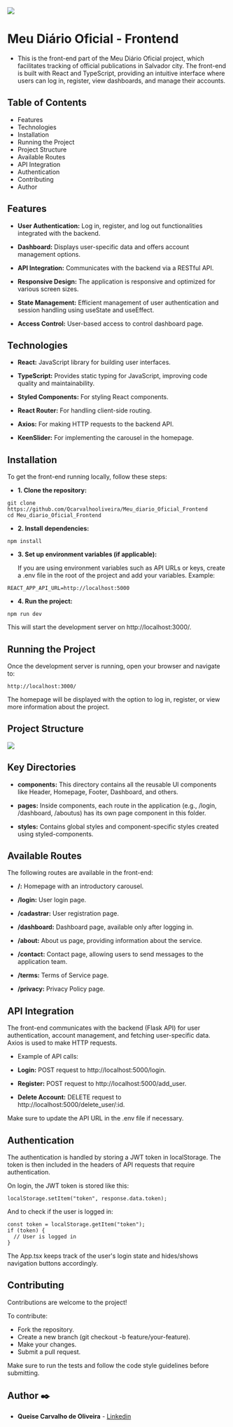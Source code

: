 <img src="https://github.com/Qcarvalhooliveira/Meu_diario_Oficial_Frontend/blob/main/image/capa.png">


# **Meu Diário Oficial - Frontend**

* This is the front-end part of the Meu Diário Oficial project, which facilitates tracking of official publications in Salvador city. The front-end is built with React and TypeScript, providing an intuitive interface where users can log in, register, view dashboards, and manage their accounts.


## **Table of Contents**

* Features
* Technologies
* Installation
* Running the Project
* Project Structure
* Available Routes
* API Integration
* Authentication
* Contributing
* Author


## **Features**

* **User Authentication:** Log in, register, and log out functionalities integrated with the backend.
    
* **Dashboard:** Displays user-specific data and offers account management options.
    
* **API Integration:** Communicates with the backend via a RESTful API.
    
* **Responsive Design:** The application is responsive and optimized for various screen sizes.
    
* **State Management:** Efficient management of user authentication and session handling using useState and useEffect.
    
* **Access Control:** User-based access to control dashboard page.


## **Technologies**

* **React:** JavaScript library for building user interfaces.

* **TypeScript:** Provides static typing for JavaScript, improving code quality and maintainability.
    
* **Styled Components:** For styling React components.
    
* **React Router:** For handling client-side routing.
    
* **Axios:** For making HTTP requests to the backend API.
    
* **KeenSlider:** For implementing the carousel in the homepage.


## **Installation**

To get the front-end running locally, follow these steps:

* **1. Clone the repository:**

```
git clone https://github.com/Qcarvalhooliveira/Meu_diario_Oficial_Frontend
cd Meu_diario_Oficial_Frontend
```

* **2. Install dependencies:**

```
npm install
```

* **3. Set up environment variables (if applicable):**

    If you are using environment variables such as API URLs or keys, create a .env file in the root of the project and add your variables. Example:

```
REACT_APP_API_URL=http://localhost:5000
```

* **4. Run the project:**

```
npm run dev
```

This will start the development server on http://localhost:3000/.


## **Running the Project**

Once the development server is running, open your browser and navigate to:

```
http://localhost:3000/
```

The homepage will be displayed with the option to log in, register, or view more information about the project.

## **Project Structure**

<img src="https://github.com/Qcarvalhooliveira/Meu_diario_Oficial_Frontend/blob/main/image/Project%20Structure.png">


## **Key Directories**

* **components:** This directory contains all the reusable UI components like Header, Homepage, Footer, Dashboard, and others.

* **pages:** Inside components, each route in the application (e.g., /login, /dashboard, /aboutus) has its own page component in this folder.
    
* **styles:** Contains global styles and component-specific styles created using styled-components.


## **Available Routes**

The following routes are available in the front-end:

* **/:** Homepage with an introductory carousel.

* **/login:** User login page.

* **/cadastrar:** User registration page.

* **/dashboard:** Dashboard page, available only after logging in.

* **/about:** About us page, providing information about the service.
    
* **/contact:** Contact page, allowing users to send messages to the application team.

* **/terms:** Terms of Service page.
    
* **/privacy:** Privacy Policy page.


## **API Integration**

The front-end communicates with the backend (Flask API) for user authentication, account management, and fetching user-specific data. Axios is used to make HTTP requests.

* Example of API calls:

* **Login:** POST request to http://localhost:5000/login.

* **Register:** POST request to http://localhost:5000/add_user.

* **Delete Account:** DELETE request to http://localhost:5000/delete_user/:id.

Make sure to update the API URL in the .env file if necessary.


## **Authentication**

The authentication is handled by storing a JWT token in localStorage. The token is then included in the headers of API requests that require authentication.

On login, the JWT token is stored like this:

```
localStorage.setItem("token", response.data.token);
```

And to check if the user is logged in:

```
const token = localStorage.getItem("token");
if (token) {
  // User is logged in
}
```


The App.tsx keeps track of the user's login state and hides/shows navigation buttons accordingly.


## **Contributing**

Contributions are welcome to the project! 

To contribute:

* Fork the repository.
* Create a new branch (git checkout -b feature/your-feature).
* Make your changes.
* Submit a pull request.

Make sure to run the tests and follow the code style guidelines before submitting.


## **Author** :black_nib:

* **Queise Carvalho de Oliveira** - [Linkedin](https://www.linkedin.com/in/queise-carvalho-de-oliveira-50359749/)